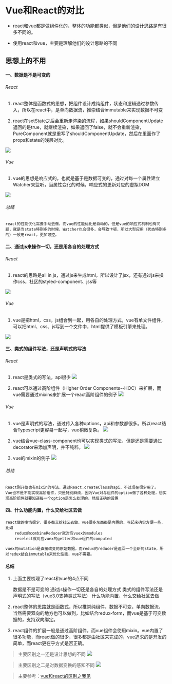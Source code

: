 <!--
 * @Description: Vue和React的对比
 * @Date: 2019-08-10 01:46:28
 * @LastEditors: phoebus
 * @LastEditTime: 2019-08-22 11:38:48
 -->
# Vue和React的对比

* react和vue都是做组件化的，整体的功能都类似，但是他们的设计思路是有很多不同的。

* 使用react和vue，主要是理解他们的设计思路的不同

## 思想上的不用

#### 一、数据是不是可变的

###### React

1. react整体是函数式的思想，把组件设计成纯组件，状态和逻辑通过参数传入，所以在react中，是单向数据流，推崇结合immutable来实现数据不可变

2. react在setState之后会重新走渲染的流程，如果shouldComponentUpdate返回的是true，就继续渲染，如果返回了false，就不会重新渲染，PureComponent就是重写了shouldComponentUpdate，然后在里面作了props和state的浅层对比。

![](../images/react生命周期.png)

###### Vue

1. vue的思想是响应式的，也就是基于是数据可变的，通过对每一个属性建立Watcher来监听，当属性变化的时候，响应式的更新对应的虚拟DOM

![](../images/Vue虚拟DOM.png)

###### 总结

	react的性能优化需要手动去做，而vue的性能优化是自动的，但是vue的响应式机制也有问题，就是当state特别多的时候，Watcher也会很多，会导致卡顿，所以大型应用（状态特别多的）一般用react，更加可控。

#### 二、通过js来操作一切，还是用各自的处理方式

###### React

1. react的思路是all in js，通过js来生成html，所以设计了jsx，还有通过js来操作css，社区的styled-component、jss等

![](../images/react_jsx.png)

###### Vue

1. vue是把html，css，js组合到一起，用各自的处理方式，vue有单文件组件，可以把html、css、js写到一个文件中，html提供了模板引擎来处理。

![](../images/vue模版.png)

#### 三、类式的组件写法，还是声明式的写法

###### React

1. react是类式的写法，api很少
![](../images/react类式实现.png)

2. react可以通过高阶组件（Higher Order Components--HOC）来扩展，而vue需要通过mixins来扩展一个react高阶组件的例子
![](../images/react高阶组件拓展.png)

###### Vue

1. vue是声明式的写法，通过传入各种options，api和参数都很多。所以react结合Typescript更容易一起写，vue稍微复杂。
![](../images/vue声明式实现.png)

2. vue结合vue-class-component也可以实现类式的写法，但是还是需要通过decorator来添加声明，并不纯粹。
![](../images/vue装饰器实现类式.png)

3. vue的mixin的例子
![](../images/vue的mixin实现.png)

###### 总结

	React刚开始也有mixin的写法，通过React.createClass的api，不过现在很少用了。
	Vue也不是不能实现高阶组件，只是特别麻烦，因为Vue对与组件的option做了各种处理，想实现高阶组件就要知道每一个option是怎么处理的，然后正确的设置

#### 四、什么功能内置，什么交给社区去做

	react做的事情很少，很多都交给社区去做，vue很多东西都是内置的，写起来确实方便一些，比如
		redux的combineReducer就对应vuex的modules
		reselect就对应vuex的getter和vue组件的computed

	vuex的mutation是直接改变的原始数据，而redux的reducer是返回一个全新的state，所以redux结合immutable来优化性能，vue不需要。

#### 总结

1. 上面主要梳理了react和vue的4点不同

	数据是不是可变的
	通过js操作一切还是各自的处理方式
	类式的组件写法还是声明式的写法（vue3.0支持类式写法）
	什么功能内置，什么交给社区去做

2. react整体的思路就是函数式，所以推崇纯组件，数据不可变，单向数据流，当然需要双向的地方也可以做到，比如结合redux-form，而vue是基于可变数据的，支持双向绑定。

3. react组件的扩展一般是通过高阶组件，而vue组件会使用mixin。vue内置了很多功能，而react做的很少，很多都是由社区来完成的，vue追求的是开发的简单，而react更在乎方式是否正确。

> 主要区别之一还是设计思想的不同
![](../images/vue_react设计思想不同.png)

> 主要区别之二是对数据变换的感知不同
![](../images/vue_react对数据感知不同.png)

> 主要参考：[vue和react的区别之我见](https://www.jianshu.com/p/b7cd52868e95?from=groupmessage)

